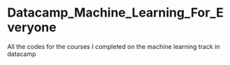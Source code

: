 # Datacamp_Machine_Learning_For_Everyone
All the codes for the courses I completed on the machine learning track in datacamp
